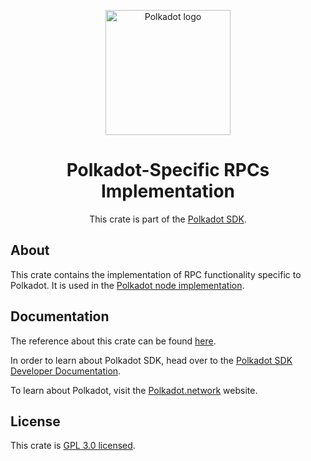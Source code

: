 <div align="center">

<img
alt="Polkadot logo" width="200"
src="https://raw.githubusercontent.com/paritytech/polkadot-sdk/rzadp/readmes/docs/images/Polkadot_Logo_Horizontal_Pink_BlackOnWhite.png">

# Polkadot-Specific RPCs Implementation

This crate is part of the [Polkadot SDK](https://github.com/paritytech/polkadot-sdk/).

</div>

## About

This crate contains the implementation of RPC functionality specific to Polkadot. It is used in the [Polkadot node implementation](https://crates.io/crates/polkadot).

## Documentation

The reference about this crate can be found [here](https://paritytech.github.io/polkadot-sdk/master/polkadot_rpc).

In order to learn about Polkadot SDK, head over to the [Polkadot SDK Developer Documentation](https://paritytech.github.io/polkadot-sdk/master/polkadot_sdk_docs/index.html).

To learn about Polkadot, visit the [Polkadot.network](https://polkadot.network/) website.

## License

This crate is [GPL 3.0 licensed](https://spdx.org/licenses/GPL-3.0-only.html).
